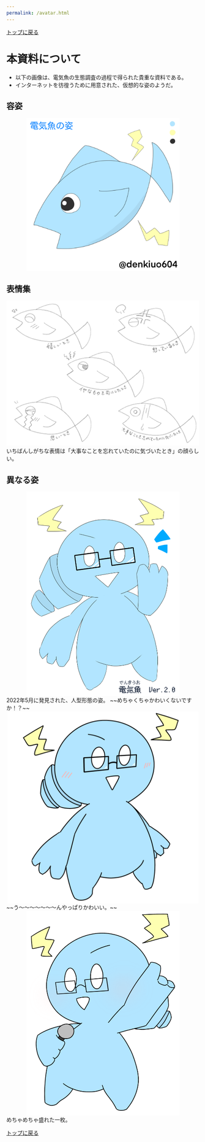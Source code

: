 ```yaml
---
permalink: /avatar.html
---
```


[トップに戻る](/)

# 本資料について
- 以下の画像は、電気魚の生態調査の過程で得られた貴重な資料である。
- インターネットを彷徨うために用意された、仮想的な姿のようだ。

## 容姿
<img src="/img/figure.png" alt="電気魚の姿" width="400" style="display: block; margin: auto">

## 表情集
![電気魚の表情集](/img/faces.png)
いちばんしがちな表情は「大事なことを忘れていたのに気づいたとき」の顔らしい。

## 異なる姿
<img src="/img/figure2.png" alt="電気魚の人型形態" width="400" style="display: block; margin: auto">
2022年5月に発見された、人型形態の姿。
~~めちゃくちゃかわいくないですか！？~~

<img src="/img/figure3.png" alt="電気魚の人型形態その2" width="500" style="display: block; margin: auto">
~~う～～～～～～～んやっぱりかわいい。~~

<img src="/img/figure4.png" alt="歌う電気魚" width="400" style="display: block; margin: auto">
めちゃめちゃ盛れた一枚。

[トップに戻る](/)
